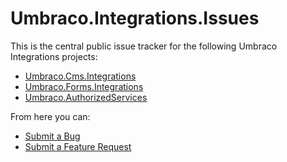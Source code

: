 # Umbraco.Integrations.Issues

This is the central public issue tracker for the following Umbraco Integrations projects:

* [Umbraco.Cms.Integrations](https://github.com/umbraco/Umbraco.Cms.Integrations)
* [Umbraco.Forms.Integrations](https://github.com/umbraco/Umbraco.Forms.Integrations)
* [Umbraco.AuthorizedServices](https://github.com/umbraco/Umbraco.AuthorizedServices)

From here you can:

* [Submit a Bug](https://github.com/umbraco/Umbraco.Integrations.Issues/issues/)
* [Submit a Feature Request](https://github.com/umbraco/Umbraco.Integrations.Issues/discussions/)
